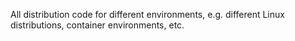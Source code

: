 
All distribution code for different environments, e.g. different Linux distributions, container environments, etc. 